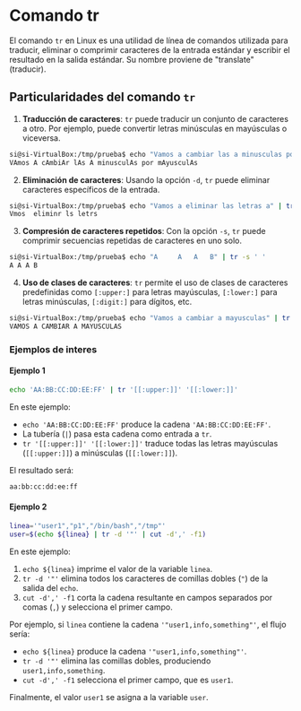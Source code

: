 # Comando tr

El comando `tr` en Linux es una utilidad de línea de comandos utilizada para traducir, eliminar o comprimir caracteres de la entrada estándar y escribir el resultado en la salida estándar. Su nombre proviene de "translate" (traducir).

## Particularidades del comando `tr`

1. **Traducción de caracteres**: `tr` puede traducir un conjunto de caracteres a otro. Por ejemplo, puede convertir letras minúsculas en mayúsculas o viceversa.

```bash
si@si-VirtualBox:/tmp/prueba$ echo "Vamos a cambiar las a minusculas por mayusculas" | tr 'a' 'A'
VAmos A cAmbiAr lAs A minusculAs por mAyusculAs
```

2. **Eliminación de caracteres**: Usando la opción `-d`, `tr` puede eliminar caracteres específicos de la entrada.

```bash
si@si-VirtualBox:/tmp/prueba$ echo "Vamos a eliminar las letras a" | tr -d 'a'
Vmos  eliminr ls letrs
```

3. **Compresión de caracteres repetidos**: Con la opción `-s`, `tr` puede comprimir secuencias repetidas de caracteres en uno solo.

```bash
si@si-VirtualBox:/tmp/prueba$ echo "A     A   A   B" | tr -s ' '
A A A B
```

4. **Uso de clases de caracteres**: `tr` permite el uso de clases de caracteres predefinidas como `[:upper:]` para letras mayúsculas, `[:lower:]` para letras minúsculas, `[:digit:]` para dígitos, etc.

```bash
si@si-VirtualBox:/tmp/prueba$ echo "Vamos a cambiar a mayusculas" | tr '[[:lower:]]' '[[:upper:]]'
VAMOS A CAMBIAR A MAYUSCULAS
```

### Ejemplos de interes

#### Ejemplo 1

```bash
echo 'AA:BB:CC:DD:EE:FF' | tr '[[:upper:]]' '[[:lower:]]'
```

En este ejemplo:

- `echo 'AA:BB:CC:DD:EE:FF'` produce la cadena `'AA:BB:CC:DD:EE:FF'`.
- La tubería (`|`) pasa esta cadena como entrada a `tr`.
- `tr '[[:upper:]]' '[[:lower:]]'` traduce todas las letras mayúsculas (`[[:upper:]]`) a minúsculas (`[[:lower:]]`).

El resultado será:

```bash
aa:bb:cc:dd:ee:ff
```

#### Ejemplo 2

```bash
linea='"user1","p1","/bin/bash","/tmp"'
user=$(echo ${linea} | tr -d '"' | cut -d',' -f1)
```

En este ejemplo:

1. `echo ${linea}` imprime el valor de la variable `linea`.
2. `tr -d '"'` elimina todos los caracteres de comillas dobles (`"`) de la salida del `echo`.
3. `cut -d',' -f1` corta la cadena resultante en campos separados por comas (`,`) y selecciona el primer campo.

Por ejemplo, si `linea` contiene la cadena `'"user1,info,something"'`, el flujo sería:

- `echo ${linea}` produce la cadena `'"user1,info,something"'`.
- `tr -d '"'` elimina las comillas dobles, produciendo `user1,info,something`.
- `cut -d',' -f1` selecciona el primer campo, que es `user1`.

Finalmente, el valor `user1` se asigna a la variable `user`.
